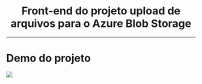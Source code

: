 <h1 align="center"><strong>Front-end do projeto upload de arquivos para o Azure Blob Storage</strong></h1>

<hr/>

# Demo do projeto

![](https://github.com/devjamesbrandao/upload-files-azure-blob-storage-front/blob/main/imgs/upload.gif)

